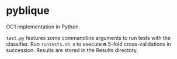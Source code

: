 pyblique
========
OC1 implementation in Python.

```test.py``` features some commandline arguments to run tests with the classifier.
Run ```runtests.sh n``` to execute **n** 5-fold cross-validations in succession. Results are stored in the Results directory.
